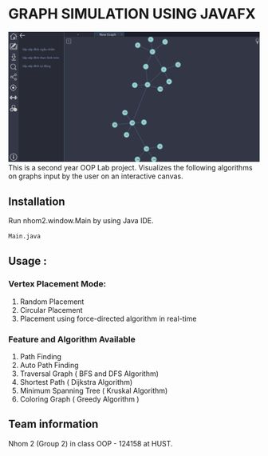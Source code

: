 # GRAPH SIMULATION USING JAVAFX

![Demo](sample.png)
This is a second year OOP Lab project. Visualizes the following algorithms on graphs input by the user on an interactive canvas.

## Installation

Run nhom2.window.Main by using Java IDE.

```bash
Main.java
```

## Usage :

### Vertex Placement Mode:
1. Random Placement 
2. Circular Placement 
3. Placement using force-directed algorithm in real-time


### Feature and Algorithm Available
1. Path Finding
2. Auto Path Finding
3. Traversal Graph ( BFS and DFS Algorithm)
4. Shortest Path ( Dijkstra Algorithm)
5. Minimum Spanning Tree ( Kruskal Algorithm)
6. Coloring Graph ( Greedy Algorithm )

## Team information

Nhom 2 (Group 2) in class OOP - 124158 at HUST.

